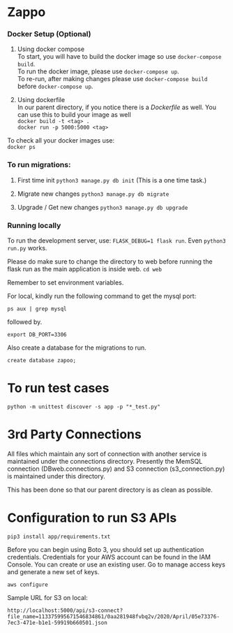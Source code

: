 # Zappo
   
### Docker Setup  (Optional)
1. Using docker compose   
To start, you will have to build the docker image so use ```docker-compose build```.   
To run the docker image, please use ```docker-compose up```.   
To re-run, after making changes please use ```docker-compose build``` before ```docker-compose up```.   
  
2. Using dockerfile     
In our parent directory, if you notice there is a *Dockerfile* as well. You can use this to build your image as well      
```docker build -t <tag> .```   
```docker run -p 5000:5000 <tag>```   
  
To check all your docker images use:  
```docker ps```  


### To run migrations:
1. First time init
```python3 manage.py db init``` (This is a one time task.)

2. Migrate new changes
```python3 manage.py db migrate```

3. Upgrade / Get new changes
```python3 manage.py db upgrade```


### Running locally
To run the development server, use: ```FLASK_DEBUG=1 flask run```.  Even ```python3 run.py``` works. 

Please do make sure to change the directory to web before running the flask run
as the main application is inside web. ```cd web ```  

Remember to set environment variables.

For local, kindly run the following command to get the mysql port:  
```
ps aux | grep mysql
```
  
followed by. 

```
export DB_PORT=3306
```

Also create a database for the migrations to run.

```
create database zapoo;
```
     
    
# To run test cases

```python -m unittest discover -s app -p "*_test.py"```


# 3rd Party Connections
All files which maintain any sort of connection with another service is maintained under the connections directory. Presently the MemSQL connection (DBweb.connections.py) and S3 connection (s3_connection.py) is maintained under this directory. 

This has been done so that our parent directory is as clean as possible.


# Configuration to run S3 APIs
```
pip3 install app/requirements.txt
```

Before you can begin using Boto 3, you should set up authentication credentials. Credentials for your AWS account can be found in the IAM Console. You can create or use an existing user. Go to manage access keys and generate a new set of keys.


```
aws configure
```

Sample URL for S3 on local:

```
http://localhost:5000/api/s3-connect?file_name=113375995671546834861/0aa281948fvbq2v/2020/April/05e73376-7ec3-471e-b1e1-59919b660501.json
```


